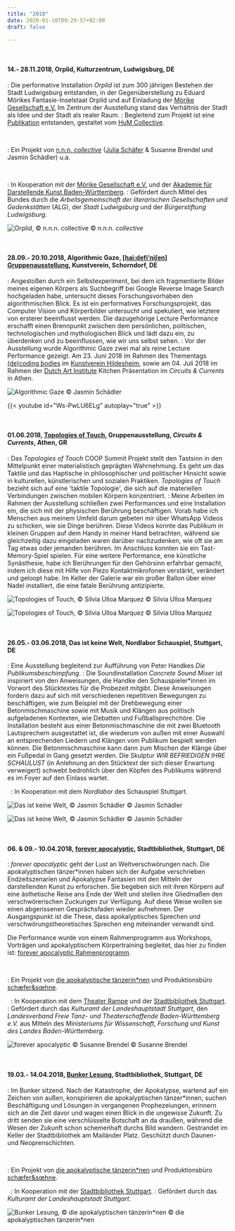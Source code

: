 ```yaml
---
title: "2018"
date: 2020-01-10T09:29:57+02:00
draft: false

---
```

&nbsp;

#### **14.- 28.11.2018, Orplid, Kulturzentrum, Ludwigsburg, DE**

:   Die performative Installation *Orplid*​ ist zum 300 jährigen Bestehen der Stadt Ludwigsburg entstanden, in der Gegenüberstellung zu Eduard Mörikes Fantasie-Inselstaat Orplid und auf Einladung der [Mörike Gesellschaft e.V.](http://www.moerike-gesellschaft.de/) Im Zentrum der Ausstellung stand das Verhältnis der Stadt als Idee und der Stadt als realer Raum. 
:   Begleitend zum Projekt ist eine [Publikation](http://www.moerike-gesellschaft.de/Downloads/MoerikeOrplidInstallationOkt2018.pdf) entstanden, gestaltet vom [HuM Collective](https://hum-co.de/).

&nbsp;

:   Ein Projekt von [n.n.n. *collective*](https://www.instagram.com/_____n.n.n.____/) ([Julia Schäfer](http://www.julia-schaefer.com/) & Susanne Brendel und Jasmin Schädler) u.a.

&nbsp;

:   In Kooperation mit der [Mörike Gesellschaft e.V.](http://www.moerike-gesellschaft.de/) und der [Akademie für Darstellende Kunst Baden-Württemberg](https://adk-bw.de/veranstaltung/eduard-moerikes-orplid-auf-der-suche-nach-der-utopischen-stadt/).
:   Gefördert durch Mittel des Bundes durch die *Arbeitsgemeinschaft der literarischen Gesellschaften und Gedenkstätten* (ALG), der *Stadt Ludwigsburg* und der *Bürgerstiftung Ludwigsburg*.

![Orplid, © n.n.n. *collective*](/upcoming/orplid.png)
© n.n.n. *collective*

&nbsp;

#### **28.09.- 20.10.2018, Algorithmic Gaze, [\[hai:defi’ni∫en\] Gruppenausstellung](https://www.kunstverein-schorndorf.de/kopie-von-die-lithografie), Kunstverein, Schorndorf, DE**
:   Angestoßen durch ein Selbstexperiment, bei dem ich fragmentierte Bilder meines eigenen Körpers als Suchbegriff bei Google Reverse Image Search hochgeladen habe, untersucht dieses Forschungsvorhaben den algorithmischen Blick. Es ist ein performatives Forschungsprojekt, das Computer Vision und Körperbilder untersucht und spekuliert, wie letztere von ersterer beeinflusst werden. Die dazugehörige Lecture Performance erschafft einen Brennpunkt zwischen dem persönlichen, politischen, technologischen und mythologischen Blick und lädt dazu ein, zu überdenken und zu beeinflussen, wie wir uns selbst sehen.
:   Vor der Ausstellung wurde Algorithmic Gaze zwei mal als reine Lecture Performance gezeigt. Am 23. Juni 2018 im Rahmen des Thementags [(de)coding bodies](https://www.facebook.com/events/1857621034530701/?acontext=%7B%22event_action_history%22%3A[%7B%22mechanism%22%3A%22search_results%22%2C%22surface%22%3A%22search%22%7D]%7D) im [Kunstverein Hildesheim](https://www.kunstverein-hildesheim.de/), sowie am 04. Juli 2018 im Rahmen der [Dutch Art Institute](https://dutchartinstitute.eu/) Kitchen Präsentation im *Circuits & Currents* in Athen.

![Algorithmic Gaze](/upcoming/ag.png)
© Jasmin Schädler

{{< youtube id="Ws-PwLU6ELg" autoplay="true" >}}

&nbsp;

#### **01.06.2018, [Topologies of Touch](https://dutchartinstitute.eu/page/10207/2017-2018-coop-study-group-topologies-of-touch-florian-gottke-marianna-maruy), Gruppenausstellung, *Circuits & Currents*, Athen, GR**
:   Das *Topologies of Touch* COOP Summit Projekt stellt den Tastsinn in den Mittelpunkt einer materialistisch geprägten Wahrnehmung. Es geht um das Taktile und das Haptische in philosophischer und politischer Hinsicht sowie in kulturellen, künstlerischen und sozialen Praktiken. *Topologies of Touch* bezieht sich auf eine 'taktile Topologie', die sich auf die materiellen Verbindungen zwischen mobilen Körpern konzentriert.
:   Meine Arbeiten im Rahmen der Ausstellung schließen zwei Performances und eine Installation ein, die sich mit der physischen Berührung beschäftigen. Vorab habe ich Menschen aus meinem Umfeld darum gebeten mir über WhatsApp Videos zu schicken, wie sie Dinge berühren. Diese Videos konnte das Publikum in kleinen Gruppen auf dem Handy in meiner Hand betrachten, während sie gleichzeitig dazu eingeladen waren darüber nachzudenken, wie oft sie am Tag etwas oder jemanden berühren. Im Anschluss konnten sie ein Tast-Memory-Spiel spielen.
Für eine weitere Performance, ene künstliche Synästhesie, habe ich Berührungen für den Gehörsinn erfahrbar gemacht, indem ich diese mit Hilfe von Piezo Kontaktmikrofonen verstärkt, verändert und geloopt habe. 
Im Keller der Galerie war ein großer Ballon über einer Nadel installiert, die eine fatale Berührung antizipierte.

![Topologies of Touch, © Silvia Ulloa Marquez](/upcoming/tt1.png)
© Silvia Ulloa Marquez

![Topologies of Touch, © Silvia Ulloa Marquez](/upcoming/tt2.png)
© Silvia Ulloa Marquez

&nbsp;

#### **26.05.- 03.06.2018, Das ist keine Welt, Nordlabor Schauspiel, Stuttgart, DE**
:   Eine Ausstellung begleitend zur Aufführung von Peter Handkes *Die
Publikumsbeschimpfung*.
:   Die Soundinstallation *Concrete Sound Mixer* ist inspiriert von den Anweisungen, die Handke den Schauspieler\*innen im Vorwort des Stücktextes für die Probezeit mitgibt. Diese Anweisungen fordern dazu auf sich mit verschiedenen repetitiven Bewegungen zu beschäftigen, wie zum Beispiel mit der Drehbewegung einer Betonmischmaschine sowie mit Musik und Klängen aus politisch aufgeladenen Kontexten, wie Debatten und Fußballsprechchöre. Die Installation besteht aus einer Betonmischmaschine die mit zwei Bluetooth Lautsprechern ausgestattet ist, die wiederum von außen mit einer Auswahl an entsprechenden Liedern und Klängen vom Publikum bespielt werden können. Die Betonmischmaschine kann dann zum Mischen der Klänge über ein Fußpedal in Gang gesetzt werden.
Die Skulptur *WIR BEFRIEDIGEN IHRE SCHAULUST* (in Anlehnung an den Stücktext der sich dieser Erwartung verweigert) schwebt bedrohlich über den Köpfen des Publikums während es im Foyer auf den Einlass wartet.

&nbsp;
:   In Kooperation mit dem *Nordlabor* des Schauspiel Stuttgart.

![Das ist keine Welt, © Jasmin Schädler](/upcoming/nord21.png)
© Jasmin Schädler

![Das ist keine Welt, © Jasmin Schädler](/upcoming/nord22.png)
© Jasmin Schädler

&nbsp;

#### **06. & 09.- 10.04.2018, [forever apocalyptic](https://www.apocalypse.dance/projekte/forever-apocalyptic), Stadtbibliothek, Stuttgart, DE**
:  *forever apocalyptic* geht der Lust an Weltverschwörungen nach. Die apokalyptischen tänzer\*innen haben sich der Aufgabe verschrieben Endzeitszenarien und Apokalypse Fantasien mit den Mitteln der darstellenden Kunst zu erforschen. Sie begeben sich mit ihren Körpern auf eine ästhetische Reise ans Ende der Welt und stellen ihre Gliedmaßen den verschwörerischen Zuckungen zur Verfügung. Auf diese Weise wollen sie einen abgerissenen Gesprächsfaden wieder aufnehmen. Der Ausgangspunkt ist die These, dass apokalyptisches Sprechen und verschwörungstheoretisches Sprechen eng miteinander verwandt sind.

Die Performance wurde von einem Rahmenprogramm aus Workshops, Vorträgen und apokalyptischem Körpertraining begleitet, das hier zu finden ist: [forever apocalyptic Rahmenprogramm](https://www.apocalypse.dance/projekte/forever-apocalyptic-rahmenprogramm).

&nbsp;

:   Ein Projekt von [die apokalyptische tänzerin*nen](https://www.apocalypse.dance/) und Produktionsbüro [schæfer&sœhne](http://www.ae-oe.de/).

&nbsp;
:   In Kooperation mit dem [Theater Rampe](https://theaterrampe.de/stuecke/forever-apocalyptic/) und der [Stadtbibliothek Stuttgart](http://www1.stuttgart.de/stadtbibliothek/).
:   Gefördert durch das *Kulturamt der Landeshauptstadt Stuttgart*, den *Landesverband Freie Tanz- und Theaterschaffende Baden-Württemberg e.V.* aus Mitteln des *Ministeriums für Wissenschaft, Forschung und Kunst des Landes Baden-Württemberg*.

![forever apocalyptic © Susanne Brendel](/upcoming/fa2.png)
© Susanne Brendel

&nbsp;

#### **19.03.- 14.04.2018, [Bunker Lesung](https://www.apocalypse.dance/projekte/bunker-lesung), Stadtbibliothek, Stuttgart, DE**
:   Im Bunker sitzend. Nach der Katastrophe, der Apokalypse, wartend auf ein Zeichen von außen, konspirieren die apokalyptischen tänzer*innen, suchen Beschäftigung und Lösungen in vergangenen Prophezeiungen, erinnern sich an die Zeit davor und wagen einen Blick in die ungewisse Zukunft. Zu dritt senden sie eine verschlüsselte Botschaft an da draußen, während die Wesen der Zukunft schon schemenhaft durchs Bild wandern.
Gestrandet im Keller der Stadtbibliothek am Mailänder Platz. Geschützt durch Daunen- und Neoprenschichten.

&nbsp;

:   Ein Projekt von [die apokalyptische tänzerin*nen](https://www.apocalypse.dance/) und Produktionsbüro [schæfer&sœhne](http://www.ae-oe.de/).

&nbsp;
:   In Kooperation mit der [Stadtbibliothek Stuttgart](http://www1.stuttgart.de/stadtbibliothek/).
:   Gefördert durch das *Kulturamt der Landeshauptstadt Stuttgart*.

![Bunker Lesung, © die apokalyptischen tänzerin\*nen](/upcoming/bunker.png)
© die apokalyptischen tänzerin\*nen